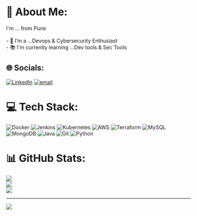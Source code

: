 # 💫 About Me:
I'm ... from Pune<br><br>- 🔭 I’m a ...Devops & Cybersecurity Enthusiast<br>- 📚 I'm currently learning ...Dev tools & Sec Tools


## 🌐 Socials:
[![LinkedIn](https://img.shields.io/badge/LinkedIn-%230077B5.svg?logo=linkedin&logoColor=white)](https://linkedin.com/in/https://www.linkedin.com/in/kunal-girme-165347206) [![email](https://img.shields.io/badge/Email-D14836?logo=gmail&logoColor=white)](mailto:ksgirme37@gmail.com) 

# 💻 Tech Stack:
![Docker](https://img.shields.io/badge/docker-%230db7ed.svg?style=for-the-badge&logo=docker&logoColor=white) ![Jenkins](https://img.shields.io/badge/jenkins-%232C5263.svg?style=for-the-badge&logo=jenkins&logoColor=white) ![Kubernetes](https://img.shields.io/badge/kubernetes-%23326ce5.svg?style=for-the-badge&logo=kubernetes&logoColor=white) ![AWS](https://img.shields.io/badge/AWS-%23FF9900.svg?style=for-the-badge&logo=amazon-aws&logoColor=white) ![Terraform](https://img.shields.io/badge/terraform-%235835CC.svg?style=for-the-badge&logo=terraform&logoColor=white) ![MySQL](https://img.shields.io/badge/mysql-4479A1.svg?style=for-the-badge&logo=mysql&logoColor=white) ![MongoDB](https://img.shields.io/badge/MongoDB-%234ea94b.svg?style=for-the-badge&logo=mongodb&logoColor=white) ![Java](https://img.shields.io/badge/java-%23ED8B00.svg?style=for-the-badge&logo=openjdk&logoColor=white) ![Git](https://img.shields.io/badge/git-%23F05033.svg?style=for-the-badge&logo=git&logoColor=white) ![Python](https://img.shields.io/badge/python-3670A0?style=for-the-badge&logo=python&logoColor=ffdd54)
# 📊 GitHub Stats:
![](https://github-readme-stats.vercel.app/api?username=ksgirme&theme=dark&hide_border=false&include_all_commits=false&count_private=false)<br/>
![](https://nirzak-streak-stats.vercel.app/?user=ksgirme&theme=dark&hide_border=false)<br/>
![](https://github-readme-stats.vercel.app/api/top-langs/?username=ksgirme&theme=dark&hide_border=false&include_all_commits=false&count_private=false&layout=compact)

---
[![](https://visitcount.itsvg.in/api?id=ksgirme&icon=0&color=0)](https://visitcount.itsvg.in)

<!-- Proudly created with GPRM ( https://gprm.itsvg.in ) -->
